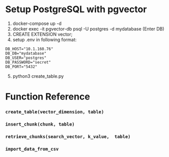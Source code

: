 # Setup PostgreSQL with pgvector
1. docker-compose up -d
2. docker exec -it pgvector-db psql -U postgres -d mydatabase (Enter DB)
3. CREATE EXTENSION vector;
4. setup .env in following format:
```
DB_HOST="10.1.160.76"
DB_DB="mydatabase"
DB_USER="postgres"
DB_PASSWORD="secret"
DB_PORT="5432"
```

5. python3 create_table.py


# Function Reference
### `create_table(vector_dimension, table)`
### `insert_chunk(chunk, table)`
### `retrieve_chunks(search_vector, k_value,  table)`
### `import_data_from_csv`
